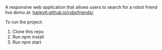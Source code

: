 A responsive web application that allows users to search for a robot friend
live demo at: [haileytt.github.io/robofriends/](haileytt.github.io/robofriends/)

To run the project:

1. Clone this repo
2. Run npm install
3. Run npm start






